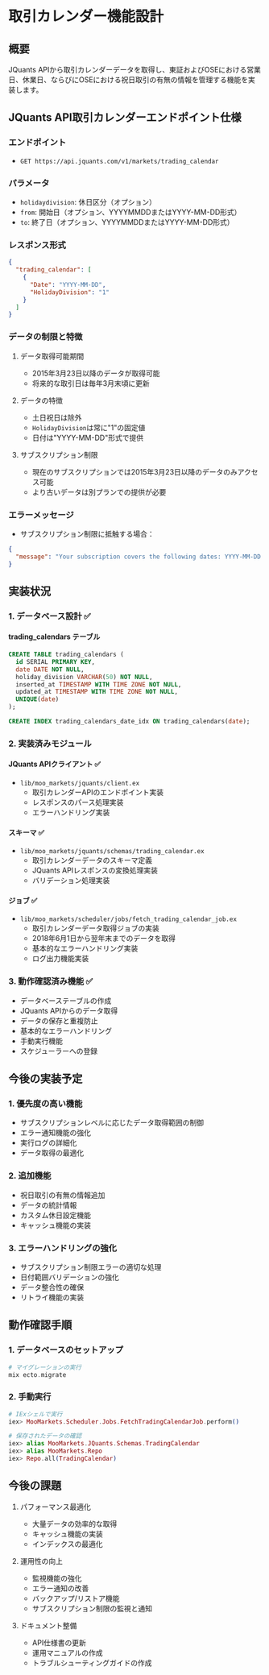 # 取引カレンダー機能設計

## 概要
JQuants APIから取引カレンダーデータを取得し、東証およびOSEにおける営業日、休業日、ならびにOSEにおける祝日取引の有無の情報を管理する機能を実装します。

## JQuants API取引カレンダーエンドポイント仕様

### エンドポイント
- `GET https://api.jquants.com/v1/markets/trading_calendar`

### パラメータ
- `holidaydivision`: 休日区分（オプション）
- `from`: 開始日（オプション、YYYYMMDDまたはYYYY-MM-DD形式）
- `to`: 終了日（オプション、YYYYMMDDまたはYYYY-MM-DD形式）

### レスポンス形式
```json
{
  "trading_calendar": [
    {
      "Date": "YYYY-MM-DD",
      "HolidayDivision": "1"
    }
  ]
}
```

### データの制限と特徴
1. データ取得可能期間
   - 2015年3月23日以降のデータが取得可能
   - 将来的な取引日は毎年3月末頃に更新

2. データの特徴
   - 土日祝日は除外
   - `HolidayDivision`は常に"1"の固定値
   - 日付は"YYYY-MM-DD"形式で提供

3. サブスクリプション制限
   - 現在のサブスクリプションでは2015年3月23日以降のデータのみアクセス可能
   - より古いデータは別プランでの提供が必要

### エラーメッセージ
- サブスクリプション制限に抵触する場合：
```json
{
  "message": "Your subscription covers the following dates: YYYY-MM-DD ~ . If you want more data, please check other plans:https://jpx-jquants.com/"
}
```

## 実装状況

### 1. データベース設計 ✅
#### trading_calendars テーブル
```sql
CREATE TABLE trading_calendars (
  id SERIAL PRIMARY KEY,
  date DATE NOT NULL,
  holiday_division VARCHAR(50) NOT NULL,
  inserted_at TIMESTAMP WITH TIME ZONE NOT NULL,
  updated_at TIMESTAMP WITH TIME ZONE NOT NULL,
  UNIQUE(date)
);

CREATE INDEX trading_calendars_date_idx ON trading_calendars(date);
```

### 2. 実装済みモジュール

#### JQuants APIクライアント ✅
- `lib/moo_markets/jquants/client.ex`
  - 取引カレンダーAPIのエンドポイント実装
  - レスポンスのパース処理実装
  - エラーハンドリング実装

#### スキーマ ✅
- `lib/moo_markets/jquants/schemas/trading_calendar.ex`
  - 取引カレンダーデータのスキーマ定義
  - JQuants APIレスポンスの変換処理実装
  - バリデーション処理実装

#### ジョブ ✅
- `lib/moo_markets/scheduler/jobs/fetch_trading_calendar_job.ex`
  - 取引カレンダーデータ取得ジョブの実装
  - 2018年6月1日から翌年末までのデータを取得
  - 基本的なエラーハンドリング実装
  - ログ出力機能実装

### 3. 動作確認済み機能 ✅
- データベーステーブルの作成
- JQuants APIからのデータ取得
- データの保存と重複防止
- 基本的なエラーハンドリング
- 手動実行機能
- スケジューラーへの登録

## 今後の実装予定

### 1. 優先度の高い機能
- サブスクリプションレベルに応じたデータ取得範囲の制御
- エラー通知機能の強化
- 実行ログの詳細化
- データ取得の最適化

### 2. 追加機能
- 祝日取引の有無の情報追加
- データの統計情報
- カスタム休日設定機能
- キャッシュ機能の実装

### 3. エラーハンドリングの強化
- サブスクリプション制限エラーの適切な処理
- 日付範囲バリデーションの強化
- データ整合性の確保
- リトライ機能の実装

## 動作確認手順

### 1. データベースのセットアップ
```elixir
# マイグレーションの実行
mix ecto.migrate
```

### 2. 手動実行
```elixir
# IExシェルで実行
iex> MooMarkets.Scheduler.Jobs.FetchTradingCalendarJob.perform()

# 保存されたデータの確認
iex> alias MooMarkets.JQuants.Schemas.TradingCalendar
iex> alias MooMarkets.Repo
iex> Repo.all(TradingCalendar)
```

## 今後の課題

1. パフォーマンス最適化
   - 大量データの効率的な取得
   - キャッシュ機能の実装
   - インデックスの最適化

2. 運用性の向上
   - 監視機能の強化
   - エラー通知の改善
   - バックアップ/リストア機能
   - サブスクリプション制限の監視と通知

3. ドキュメント整備
   - API仕様書の更新
   - 運用マニュアルの作成
   - トラブルシューティングガイドの作成

